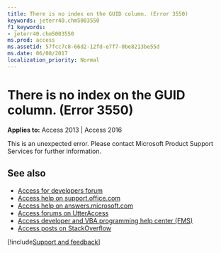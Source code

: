 ```yaml
---
title: There is no index on the GUID column. (Error 3550)
keywords: jeterr40.chm5003550
f1_keywords:
- jeterr40.chm5003550
ms.prod: access
ms.assetid: 57fcc7c8-66d2-12fd-e7f7-0be8213be55d
ms.date: 06/08/2017
localization_priority: Normal
---
```



# There is no index on the GUID column. (Error 3550)

  

**Applies to:** Access 2013 | Access 2016

This is an unexpected error. Please contact Microsoft Product Support Services for further information.

## See also

- [Access for developers forum](https://social.msdn.microsoft.com/Forums/office/home?forum=accessdev)
- [Access help on support.office.com](https://support.office.com/search/results?query=Access)
- [Access help on answers.microsoft.com](https://answers.microsoft.com/)
- [Access forums on UtterAccess](https://www.utteraccess.com/forum/index.php?act=idx)
- [Access developer and VBA programming help center (FMS)](https://www.fmsinc.com/MicrosoftAccess/developer/)
- [Access posts on StackOverflow](https://stackoverflow.com/questions/tagged/ms-access)

[!include[Support and feedback](~/includes/feedback-boilerplate.md)]